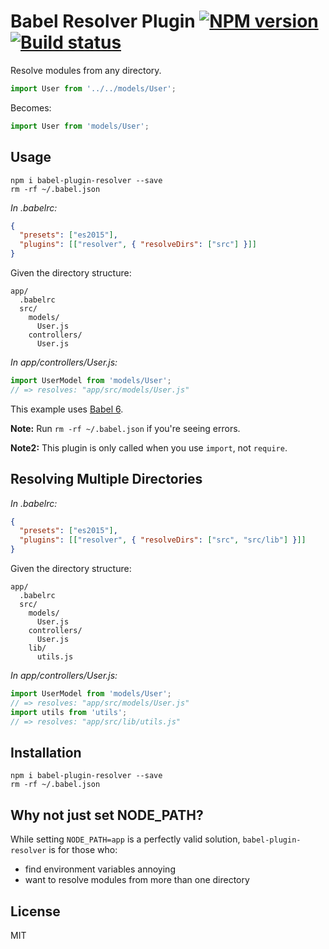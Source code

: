 # Babel Resolver Plugin [![NPM version][npm-image]][npm-url] [![Build status][travis-image]][travis-url]

Resolve modules from any directory.

```javascript
import User from '../../models/User';
```
Becomes:

```javascript
import User from 'models/User';
```

## Usage

```
npm i babel-plugin-resolver --save
rm -rf ~/.babel.json
```

*In .babelrc:*

```json
{
  "presets": ["es2015"],
  "plugins": [["resolver", { "resolveDirs": ["src"] }]]
}
```

Given the directory structure:

```
app/
  .babelrc
  src/
    models/
      User.js
    controllers/
      User.js
```

*In app/controllers/User.js:*

```javascript
import UserModel from 'models/User';
// => resolves: "app/src/models/User.js"
```

This example uses [Babel 6](http://babeljs.io/).

**Note:** Run `rm -rf ~/.babel.json` if you're seeing errors.

**Note2:** This plugin is only called when you use `import`, not `require`.


## Resolving Multiple Directories

*In .babelrc:*

```json
{
  "presets": ["es2015"],
  "plugins": [["resolver", { "resolveDirs": ["src", "src/lib"] }]]
}
```

Given the directory structure:

```
app/
  .babelrc
  src/
    models/
      User.js
    controllers/
      User.js
    lib/
      utils.js
```

*In app/controllers/User.js:*

```javascript
import UserModel from 'models/User';
// => resolves: "app/src/models/User.js"
import utils from 'utils';
// => resolves: "app/src/lib/utils.js"
```

## Installation

```
npm i babel-plugin-resolver --save
rm -rf ~/.babel.json
```

## Why not just set NODE_PATH?

While setting `NODE_PATH=app` is a perfectly valid solution, `babel-plugin-resolver` is for those who:
- find environment variables annoying
- want to resolve modules from more than one directory

## License

MIT

[npm-image]: https://badge.fury.io/js/babel-plugin-resolver.svg
[npm-url]: https://npmjs.org/package/babel-plugin-resolver
[travis-image]: https://travis-ci.org/jshanson7/babel-plugin-resolver.svg
[travis-url]: https://travis-ci.org/jshanson7/babel-plugin-resolver
[coveralls-image]: https://coveralls.io/repos/jshanson7/babel-plugin-resolver/badge.svg?branch=master&service=github
[coveralls-url]: https://coveralls.io/github/jshanson7/babel-plugin-resolver?branch=master
